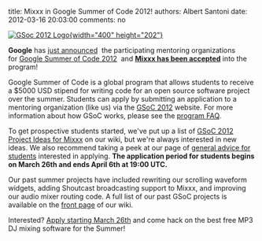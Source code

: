 title: Mixxx in Google Summer of Code 2012!
authors: Albert Santoni
date: 2012-03-16 20:03:00
comments: no

[![GSoc 2012 Logo]({static}/images/news/gsoc-2012-logo-color.png){width="400" height="202"}](http://www.google-melange.com/gsoc/homepage/google/gsoc2012)

**Google** has [just announced](http://google-opensource.blogspot.com/2012/03/mentoring-organizations-for-google.html)  the participating mentoring organizations for [Google Summer of Code 2012](http://www.google-melange.com/gsoc/homepage/google/gsoc2012)  and **[Mixxx has been accepted](http://www.google-melange.com/gsoc/org/google/gsoc2012/mixxx)** into the program!

Google Summer of Code is a global program that allows students to receive a $5000 USD stipend for writing code for an open source software project over the summer.
Students can apply by submitting an application to a mentoring organization (like us) via the [GSoC 2012](http://www.google-melange.com/gsoc/homepage/google/gsoc2012) website.
For more information about how GSoC works, please see the [program FAQ](http://www.google-melange.com/gsoc/document/show/gsoc_program/google/gsoc2012/faqs).

To get prospective students started, we've put up a list of [GSoC 2012 Project Ideas for Mixxx](https://github.com/mixxxdj/mixxx/wiki/gsoc2012ideas) on our wiki, but we're always interested in new ideas.
We also recommend taking a peek at our page of [general advice for students](https://github.com/mixxxdj/mixxx/wiki/gsocadvice) interested in applying.
**The application period for students begins on March 26th and ends April 6th at 19:00 UTC.**

Our past summer projects have included rewriting our scrolling waveform widgets, adding Shoutcast broadcasting support to Mixxx, and improving our audio mixer routing code.
A full list of our past GSoC projects is available on the [front page](https://github.com/mixxxdj/mixxx/wiki#google_summer_of_code) of our wiki.

Interested? [Apply starting March 26th](http://www.google-melange.com/gsoc/org/google/gsoc2012/mixxx) and come hack on the best free MP3 DJ mixing software for the Summer!
